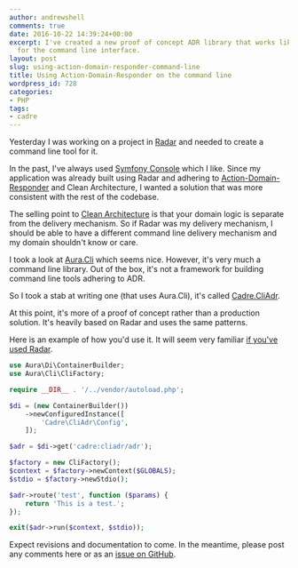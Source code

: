 ```yaml
---
author: andrewshell
comments: true
date: 2016-10-22 14:39:24+00:00
excerpt: I've created a new proof of concept ADR library that works like Radar, only
  for the command line interface.
layout: post
slug: using-action-domain-responder-command-line
title: Using Action-Domain-Responder on the command line
wordpress_id: 728
categories:
- PHP
tags:
- cadre
---
```


Yesterday I was working on a project in [Radar](https://github.com/radarphp/Radar.Project) and needed to create a command line tool for it.

In the past, I've always used [Symfony Console](http://symfony.com/doc/current/components/console.html) which I like. Since my application was already built using Radar and adhering to [Action-Domain-Responder](http://pmjones.io/adr/) and Clean Architecture, I wanted a solution that was more consistent with the rest of the codebase.

The selling point to [Clean Architecture](https://8thlight.com/blog/uncle-bob/2012/08/13/the-clean-architecture.html) is that your domain logic is separate from the delivery mechanism. So if Radar was my delivery mechanism, I should be able to have a different command line delivery mechanism and my domain shouldn't know or care.

I took a look at [Aura.Cli](https://github.com/auraphp/Aura.Cli) which seems nice. However, it's very much a command line library. Out of the box, it's not a framework for building command line tools adhering to ADR.

So I took a stab at writing one (that uses Aura.Cli), it's called [Cadre.CliAdr](https://github.com/cadrephp/Cadre.CliAdr).

At this point, it's more of a proof of concept rather than a production solution. It's heavily based on Radar and uses the same patterns.

Here is an example of how you'd use it. It will seem very familiar [if you've used Radar](https://www.futureproofphp.com/2016/09/21/radar-under-the-hood/).

```php
use Aura\Di\ContainerBuilder;
use Aura\Cli\CliFactory;

require __DIR__ . '/../vendor/autoload.php';

$di = (new ContainerBuilder())
    ->newConfiguredInstance([
        'Cadre\CliAdr\Config',
    ]);

$adr = $di->get('cadre:cliadr/adr');

$factory = new CliFactory();
$context = $factory->newContext($GLOBALS);
$stdio = $factory->newStdio();

$adr->route('test', function ($params) {
    return 'This is a test.';
});

exit($adr->run($context, $stdio));
```

Expect revisions and documentation to come.  In the meantime, please post any comments here or as an [issue on GitHub](https://github.com/cadrephp/Cadre.CliAdr/issues).
